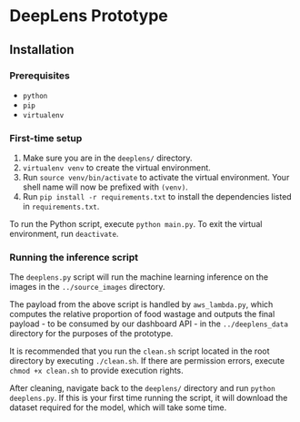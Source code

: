 # DeepLens Prototype

## Installation

### Prerequisites
* `python` 
* `pip`
* `virtualenv`

### First-time setup
1. Make sure you are in the `deeplens/` directory.
2. `virtualenv venv` to create the virtual environment.
3. Run `source venv/bin/activate` to activate the virtual environment. Your shell name will now be prefixed with `(venv)`.
4. Run `pip install -r requirements.txt` to install the dependencies listed in `requirements.txt`.

To run the Python script, execute `python main.py`.
To exit the virtual environment, run `deactivate`.

### Running the inference script
The `deeplens.py` script will run the machine learning inference on the images in the `../source_images` directory.

The payload from the above script is handled by `aws_lambda.py`, which computes the relative proportion of food wastage and outputs the final payload - to be consumed by our dashboard API - in the `../deeplens_data` directory for the purposes of the prototype.

It is recommended that you run the `clean.sh` script located in the root directory by executing `./clean.sh`. If there are permission errors, execute `chmod +x clean.sh` to provide execution rights.

After cleaning, navigate back to the `deeplens/` directory and run `python deeplens.py`. If this is your first time running the script, it will download the dataset required for the model, which will take some time.
